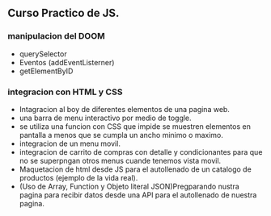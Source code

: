 ## Curso Practico de JS.

### manipulacion del DOOM

* querySelector
* Eventos (addEventListerner)
* getElementByID

### integracion con HTML y CSS

* Intagracion al boy de diferentes elementos de una pagina web.
* una barra de menu interactivo por medio de toggle.
* se utiliza una funcion con CSS que impide se muestren elementos en pantalla a menos que se cumpla un ancho minimo o maximo.
* integracion de un menu movil.
* integracion de carrito de compras con detalle y condicionantes para que no se superpngan otros menus cuande tenemos vista movil.
* Maquetacion de html desde JS para el autollenado de un catalogo de productos (ejemplo de la vida real). 
* (Uso de Array, Function y Objeto literal JSON)Pregparando nustra pagina para recibir datos desde una API para el autollenado de nuestra pagina. 